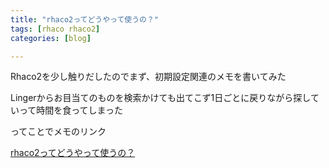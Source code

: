 ```yaml
---
title: "rhaco2ってどうやって使うの？"
tags: [rhaco rhaco2]
categories: [blog]

---
```


Rhaco2を少し触りだしたのでまず、初期設定関連のメモを書いてみた

Lingerからお目当てのものを検索かけても出てこず1日ごとに戻りながら探していって時間を食ってしまった

ってことでメモのリンク

[rhaco2ってどうやって使うの？][1]

 [1]: http://www.sharkpp.net/php/rhaco/how-to-use-rhaco2.html